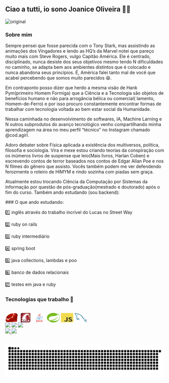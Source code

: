## Ciao a tutti, io sono Joanice Oliveira 👩‍💻 

![original](https://user-images.githubusercontent.com/40921734/121716632-a1a90780-cab6-11eb-8ef8-7e1e415c8071.gif)

### Sobre mim
Sempre pensei que fosse parecida com o Tony Stark, mas assistindo as animações dos Vingadores e lendo as HQ’s da Marvel notei que pareço muito mais com Steve Rogers, vulgo Capitão América. Ele é centrado, disciplinado, nunca desiste dos seus objetivos mesmo tendo N dificuldades no caminho, se adapta bem aos ambientes distintos que é colocado e nunca abandona seus princípios. É, América falei tanto mal de você que acabei percebendo que somos muito parecidos 😆.

Em contraponto posso dizer que herdo a mesma visão de Hank Pym(primeiro Homem Formiga) que a Ciência e a Tecnologia são objetos de benefícios humano e não para arrogância bélica ou comercial( lamento, Homem-de-Ferro) e por isso procuro constantemente encontrar formas de trabalhar com tecnologia voltada ao bem estar social da Humanidade.

Nessa caminhada no desenvolvimento de softwares, IA, Machine Larning e N outros subprodutos do avanço tecnológico venho compartilhando minha aprendizagem na área no meu perfil “técnico” no Instagram chamado @cod.agirl.

Adoro debater sobre Física aplicada a existência dos multiversos, política, filosofia e sociologia. Vira e mexe estou criando teorias da conspiração com os inúmeros livros de suspense que leio(Mais livros, Harlan Coben) e escrevendo contos de terror baseados nos contos de Edgar Allan Poe e nos N filmes do gênero que assisto. Vocês também podem me ver defendendo ferozmente o roteiro de HIMYM e rindo sozinha com piadas sem graça.

Atualmente estou trocando Ciência da Computação por Sistemas da Informação por questão de pós-graduação(mestrado e doutorado) após o fim do curso. Também ando estudando (sou backend):


</div>
### O que ando estudando:

:one: inglês através do trabalho incrível do Lucas no Street Way

:two: ruby on rails

:three: ruby intermediário

:four: spring boot

:five: java collections, lambdas e poo

:six: banco de dados relacionais

:seven: testes em java e ruby

### Tecnologias que trabalho 🤖
<div style="display: inline_block"><br>
  <img align="center" alt="Ruby" height="30" width="40" src="https://github.com/devicons/devicon/blob/master/icons/ruby/ruby-original.svg">
  <img align="center" alt="Rails" height="30" width="40" src="https://github.com/devicons/devicon/blob/master/icons/rails/rails-original-wordmark.svg">
  <img align="center" alt="Java" height="30" width="40" src="https://github.com/devicons/devicon/blob/master/icons/java/java-original-wordmark.svg">
  <img align="center" alt="Spring Boot" height="30" width="40" src="https://github.com/devicons/devicon/blob/master/icons/spring/spring-original.svg">
  <img align="center" alt="JS" height="30" width="40" src="https://github.com/devicons/devicon/blob/master/icons/javascript/javascript-original.svg">
  <img align="center" alt="MySQL" height="30" width="40" src="https://github.com/devicons/devicon/blob/master/icons/mysql/mysql-original.svg">
   
</div>

<div> 
  <a href="https://www.instagram.com/cod.agirl/" target="_blank"><img src="https://img.shields.io/badge/-Instagram-%23E4405F?style=for-the-badge&logo=instagram&logoColor=white" target="_blank"></a>
  <a href = "mailto: jhoaniceoliveira@gmail.com"><img src="https://img.shields.io/badge/-Gmail-%23333?style=for-the-badge&logo=gmail&logoColor=white" target="_blank"></a>
  <a href="https://www.linkedin.com/in/joanice-oliveira-3787b3127/" target="_blank"><img src="https://img.shields.io/badge/-LinkedIn-%230077B5?style=for-the-badge&logo=linkedin&logoColor=white" target="_blank"></a> 
 
 



 <div>
  <a href="https://github.com/SrtaPoe">
  <img height="180em" src="https://github-readme-stats.vercel.app/api?username=srtapoe&show_icons=true&theme=dracula&include_all_commits=true&count_private=true"/>
  <img height="180em" src="https://github-readme-stats.vercel.app/api/top-langs/?username=srtapoe&layout=compact&langs_count=17&theme=dracula"/>
</div>

  
  ##
 


  ![Snake animation](https://github.com/srtapoe/srtapoe/blob/output/github-contribution-grid-snake.svg)
 
 
